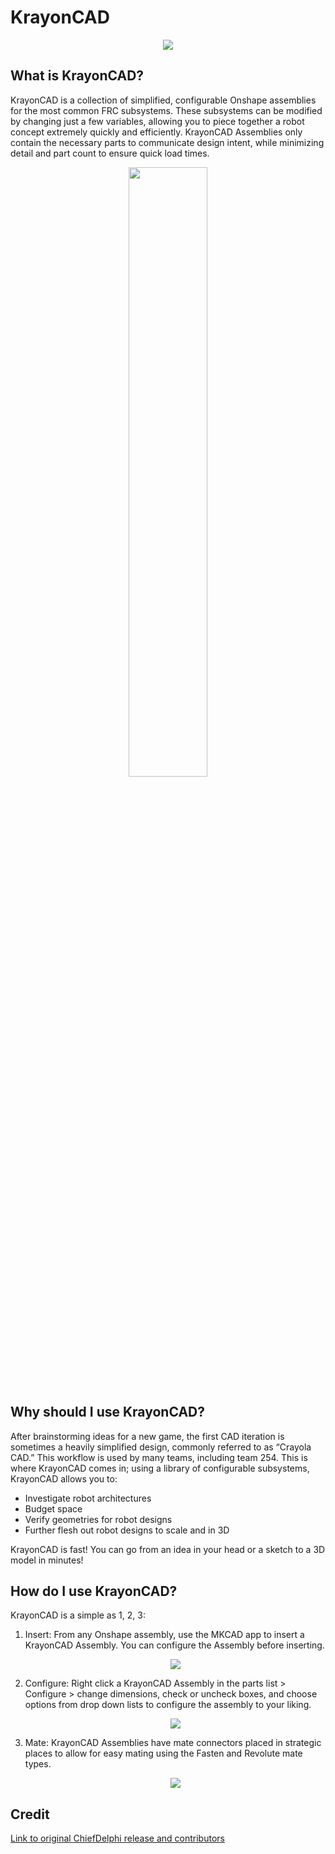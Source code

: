 # KrayonCAD

<center><img src="\img\resources\krayonCAD\KrayonCAD.webp"></center>

## What is KrayonCAD?

KrayonCAD is a collection of simplified, configurable Onshape assemblies for the most common FRC subsystems. These subsystems can be modified by changing just a few variables, allowing you to piece together a robot concept extremely quickly and efficiently. KrayonCAD Assemblies only contain the necessary parts to communicate design intent, while minimizing detail and part count to ensure quick load times.

<center><img src="\img\resources\krayonCAD\6657krayon.webp" width="50%"></center>

## Why should I use KrayonCAD?
After brainstorming ideas for a new game, the first CAD iteration is sometimes a heavily simplified design, commonly referred to as “Crayola CAD.” This workflow is used by many teams, including team 254. This is where KrayonCAD comes in; using a library of configurable subsystems, KrayonCAD allows you to:

- Investigate robot architectures
- Budget space
- Verify geometries for robot designs
- Further flesh out robot designs to scale and in 3D

KrayonCAD is fast! You can go from an idea in your head or a sketch to a 3D model in minutes!

## How do I use KrayonCAD?
KrayonCAD is a simple as 1, 2, 3:

1. Insert: From any Onshape assembly, use the MKCAD app to insert a KrayonCAD Assembly. You can configure the Assembly before inserting.

    <center><img src="\img\resources\krayonCAD\krayoncadInsert.gif"></center>

2. Configure: Right click a KrayonCAD Assembly in the parts list > Configure > change dimensions, check or uncheck boxes, and choose options from drop down lists to configure the assembly to your liking.

    <center><img src="\img\resources\krayonCAD\krayoncadConfigure.gif"></center>

3. Mate: KrayonCAD Assemblies have mate connectors placed in strategic places to allow for easy mating using the Fasten and Revolute mate types.

    <center><img src="\img\resources\krayonCAD\krayoncadMate.gif"></center>

## Credit
[Link to original ChiefDelphi release and contributors](https://www.chiefdelphi.com/t/announcing-krayoncad-a-robot-planning-library-for-onshape/444484)

<br>
<br>